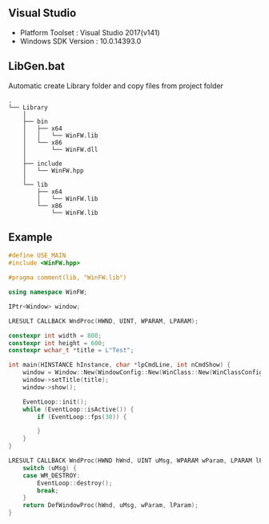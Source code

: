 ## Visual Studio
* Platform Toolset    : Visual Studio 2017(v141)
* Windows SDK Version : 10.0.14393.0

## LibGen.bat
Automatic create Library folder and copy files from project folder

    .
    └── Library
        │
        ├── bin
        │   ├── x64
        │   │   └── WinFW.lib
        │   └── x86
        │       └── WinFW.dll
        │
        ├── include
        │   └── WinFW.hpp
        │
        └── lib
            ├── x64
            │   └── WinFW.lib
            └── x86
                └── WinFW.lib

## Example
```cpp
#define USE_MAIN
#include <WinFW.hpp>

#pragma comment(lib, "WinFW.lib")

using namespace WinFW;

IPtr<Window> window;

LRESULT CALLBACK WndProc(HWND, UINT, WPARAM, LPARAM);

constexpr int width = 800;
constexpr int height = 600;
constexpr wchar_t *title = L"Test";

int main(HINSTANCE hInstance, char *lpCmdLine, int nCmdShow) {
	window = Window::New(WindowConfig::New(WinClass::New(WinClassConfig::New(L"Class1", WndProc)), width, height));
	window->setTitle(title);
	window->show();

	EventLoop::init();
	while (EventLoop::isActive()) {
		if (EventLoop::fps(30)) {

		}
	}
}

LRESULT CALLBACK WndProc(HWND hWnd, UINT uMsg, WPARAM wParam, LPARAM lParam) {
	switch (uMsg) {
	case WM_DESTROY:
		EventLoop::destroy();
		break;
	}
	return DefWindowProc(hWnd, uMsg, wParam, lParam);
}
```
